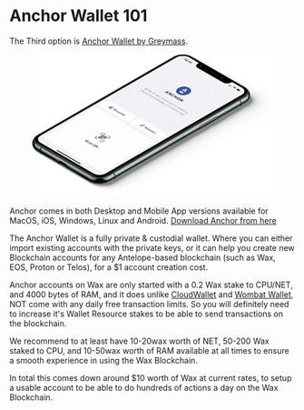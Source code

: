 # Anchor Wallet 101

The Third option is [Anchor Wallet by Greymass](https://www.greymass.com/anchor).

<figure><img src="../../../.gitbook/assets/image (134).png" alt=""><figcaption></figcaption></figure>

Anchor comes in both Desktop and Mobile App versions available for MacOS, iOS, Windows, Linux and Android. [Download Anchor from here](https://www.greymass.com/anchor#download)

The Anchor Wallet is a fully private & custodial wallet. Where you can either import existing accounts with the private keys, or it can help you create new Blockchain accounts for any Antelope-based blockchain (such as Wax, EOS, Proton or Telos), for a $1 account creation cost.&#x20;

Anchor accounts on Wax are only started with a 0.2 Wax stake to CPU/NET, and 4000 bytes of RAM, and it does unlike [CloudWallet](cloudwallet-101.md) and [Wombat Wallet](wombat-wallet-101.md), NOT come with any daily free transaction limits. So you will definitely need to increase it's Wallet Resource stakes to be able to send transactions on the blockchain.

We recommend to at least have 10-20wax worth of NET, 50-200 Wax staked to CPU, and 10-50wax worth of RAM available at all times to ensure a smooth experience in using the Wax Blockchain.&#x20;

In total this comes down around $10 worth of Wax at current rates, to setup a usable account to be able to do hundreds of actions a day on the Wax Blockchain.
